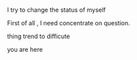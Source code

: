 I try to change the status of myself

First of all , I need concentrate on question.

thing trend to difficute

you are here
